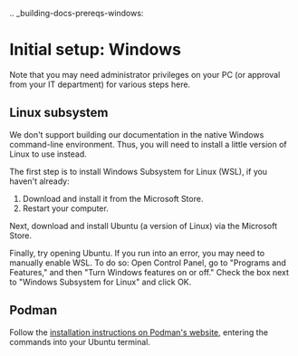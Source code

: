 .. _building-docs-prereqs-windows:

# Initial setup: Windows

Note that you may need administrator privileges on your PC (or approval from your IT department) for various steps here.

## Linux subsystem

We don't support building our documentation in the native Windows command-line environment. Thus, you will need to install a little version of Linux to use instead.

The first step is to install Windows Subsystem for Linux (WSL), if you haven't already:

1. Download and install it from the Microsoft Store.
1. Restart your computer.

Next, download and install Ubuntu (a version of Linux) via the Microsoft Store.

Finally, try opening Ubuntu. If you run into an error, you may need to manually enable WSL. To do so: Open Control Panel, go to "Programs and Features," and then "Turn Windows features on or off." Check the box next to "Windows Subsystem for Linux" and click OK.

## Podman
Follow the [installation instructions on Podman's website](https://podman.io/docs/installation#ubuntu), entering the commands into your Ubuntu terminal.
